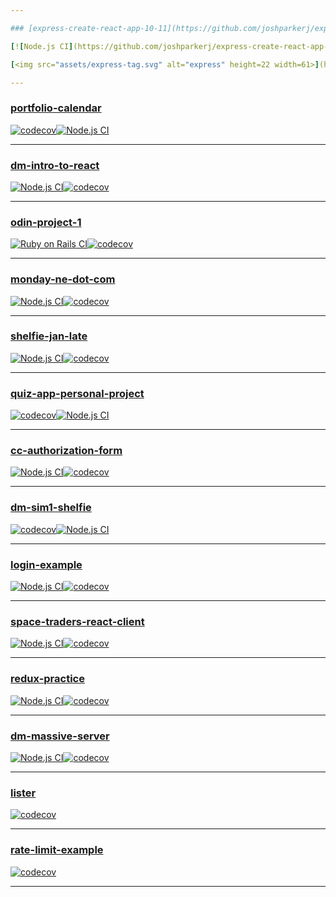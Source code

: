```yaml
---

### [express-create-react-app-10-11](https://github.com/joshparkerj/express-create-react-app-10-11)

[![Node.js CI](https://github.com/joshparkerj/express-create-react-app-10-11/actions/workflows/node.js.yml/badge.svg)](https://github.com/joshparkerj/express-create-react-app-10-11/actions/workflows/node.js.yml)[![codecov](https://codecov.io/gh/joshparkerj/express-create-react-app-10-11/branch/master/graph/badge.svg?token=G6CYINWGJ0)](https://codecov.io/gh/joshparkerj/express-create-react-app-10-11)

[<img src="assets/express-tag.svg" alt="express" height=22 width=61>](https://github.com/topics/express)

---
```


### [portfolio-calendar](https://github.com/joshparkerj/portfolio-calendar)

[![codecov](https://codecov.io/gh/joshparkerj/portfolio-calendar/branch/master/graph/badge.svg?token=I1E7VIPCZR)](https://codecov.io/gh/joshparkerj/portfolio-calendar)[![Node.js CI](https://github.com/joshparkerj/portfolio-calendar/actions/workflows/node.js.yml/badge.svg)](https://github.com/joshparkerj/portfolio-calendar/actions/workflows/node.js.yml)

---

### [dm-intro-to-react](https://github.com/joshparkerj/dm-intro-to-react)

[![Node.js CI](https://github.com/joshparkerj/dm-intro-to-react/actions/workflows/node.js.yml/badge.svg)](https://github.com/joshparkerj/dm-intro-to-react/actions/workflows/node.js.yml)[![codecov](https://codecov.io/gh/joshparkerj/dm-intro-to-react/branch/master/graph/badge.svg?token=F4U74XEQNR)](https://codecov.io/gh/joshparkerj/dm-intro-to-react)

---

### [odin-project-1](https://github.com/joshparkerj/odin-project-1)

[![Ruby on Rails CI](https://github.com/joshparkerj/odin-project-1/actions/workflows/rubyonrails.yml/badge.svg)](https://github.com/joshparkerj/odin-project-1/actions/workflows/rubyonrails.yml)[![codecov](https://codecov.io/gh/joshparkerj/odin-project-1/branch/master/graph/badge.svg?token=20JTS9LXXO)](https://codecov.io/gh/joshparkerj/odin-project-1)

---

### [monday-ne-dot-com](https://github.com/joshparkerj/monday-ne-dot-com)

[![Node.js CI](https://github.com/joshparkerj/monday-ne-dot-com/actions/workflows/node.js.yml/badge.svg)](https://github.com/joshparkerj/monday-ne-dot-com/actions/workflows/node.js.yml)[![codecov](https://codecov.io/gh/joshparkerj/monday-ne-dot-com/branch/master/graph/badge.svg?token=77EIG4ZNCM)](https://codecov.io/gh/joshparkerj/monday-ne-dot-com)

---

### [shelfie-jan-late](https://github.com/joshparkerj/shelfie-jan-late)

[![Node.js CI](https://github.com/joshparkerj/shelfie-jan-late/actions/workflows/node.js.yml/badge.svg)](https://github.com/joshparkerj/shelfie-jan-late/actions/workflows/node.js.yml)[![codecov](https://codecov.io/gh/joshparkerj/shelfie-jan-late/branch/master/graph/badge.svg?token=QT5AMY864F)](https://codecov.io/gh/joshparkerj/shelfie-jan-late)

---

### [quiz-app-personal-project](https://github.com/joshparkerj/quiz-app-personal-project)

[![codecov](https://codecov.io/gh/joshparkerj/quiz-app-personal-project/branch/master/graph/badge.svg?token=ONJ9XRJZ7B)](https://codecov.io/gh/joshparkerj/quiz-app-personal-project)[![Node.js CI](https://github.com/joshparkerj/quiz-app-personal-project/actions/workflows/node.js.yml/badge.svg)](https://github.com/joshparkerj/quiz-app-personal-project/actions/workflows/node.js.yml)

---

### [cc-authorization-form](https://github.com/joshparkerj/cc-authorization-form)

[![Node.js CI](https://github.com/joshparkerj/cc-authorization-form/actions/workflows/node.js.yml/badge.svg)](https://github.com/joshparkerj/cc-authorization-form/actions/workflows/node.js.yml)[![codecov](https://codecov.io/gh/joshparkerj/cc-authorization-form/branch/master/graph/badge.svg?token=WNTLZGC6D8)](https://codecov.io/gh/joshparkerj/cc-authorization-form)

---

### [dm-sim1-shelfie](https://github.com/joshparkerj/dm-sim1-shelfie)

[![codecov](https://codecov.io/gh/joshparkerj/dm-sim1-shelfie/branch/master/graph/badge.svg?token=9J50OO15BY)](https://codecov.io/gh/joshparkerj/dm-sim1-shelfie)[![Node.js CI](https://github.com/joshparkerj/dm-sim1-shelfie/actions/workflows/node.js.yml/badge.svg)](https://github.com/joshparkerj/dm-sim1-shelfie/actions/workflows/node.js.yml)

---

### [login-example](https://github.com/joshparkerj/login-example)

[![Node.js CI](https://github.com/joshparkerj/login-example/actions/workflows/node.js.yml/badge.svg)](https://github.com/joshparkerj/login-example/actions/workflows/node.js.yml)[![codecov](https://codecov.io/gh/joshparkerj/login-example/branch/master/graph/badge.svg?token=TZBJ4P52A9)](https://codecov.io/gh/joshparkerj/login-example)

---

### [space-traders-react-client](https://github.com/joshparkerj/space-traders-react-client)

[![Node.js CI](https://github.com/joshparkerj/space-traders-react-client/actions/workflows/node.js.yml/badge.svg)](https://github.com/joshparkerj/space-traders-react-client/actions/workflows/node.js.yml)[![codecov](https://codecov.io/gh/joshparkerj/space-traders-react-client/branch/main/graph/badge.svg?token=OG306I3WXQ)](https://codecov.io/gh/joshparkerj/space-traders-react-client)

---

### [redux-practice](https://github.com/joshparkerj/redux-practice)

[![Node.js CI](https://github.com/joshparkerj/redux-practice/actions/workflows/node.js.yml/badge.svg)](https://github.com/joshparkerj/redux-practice/actions/workflows/node.js.yml)[![codecov](https://codecov.io/gh/joshparkerj/redux-practice/branch/master/graph/badge.svg?token=VLXNV6AY4Y)](https://codecov.io/gh/joshparkerj/redux-practice)

---

### [dm-massive-server](https://github.com/joshparkerj/dm-massive-server)

[![Node.js CI](https://github.com/joshparkerj/dm-massive-server/actions/workflows/node.js.yml/badge.svg)](https://github.com/joshparkerj/dm-massive-server/actions/workflows/node.js.yml)[![codecov](https://codecov.io/gh/joshparkerj/dm-massive-server/branch/master/graph/badge.svg?token=12RGHCWM5Q)](https://codecov.io/gh/joshparkerj/dm-massive-server)

---

### [lister](https://github.com/joshparkerj/lister)

[![codecov](https://codecov.io/gh/joshparkerj/lister/branch/master/graph/badge.svg?token=B6SPTDI655)](https://codecov.io/gh/joshparkerj/lister)

---

### [rate-limit-example](https://github.com/joshparkerj/rate-limit-example)

[![codecov](https://codecov.io/gh/joshparkerj/rate-limit-example/branch/main/graph/badge.svg?token=ANLD8R0448)](https://codecov.io/gh/joshparkerj/rate-limit-example)

---
